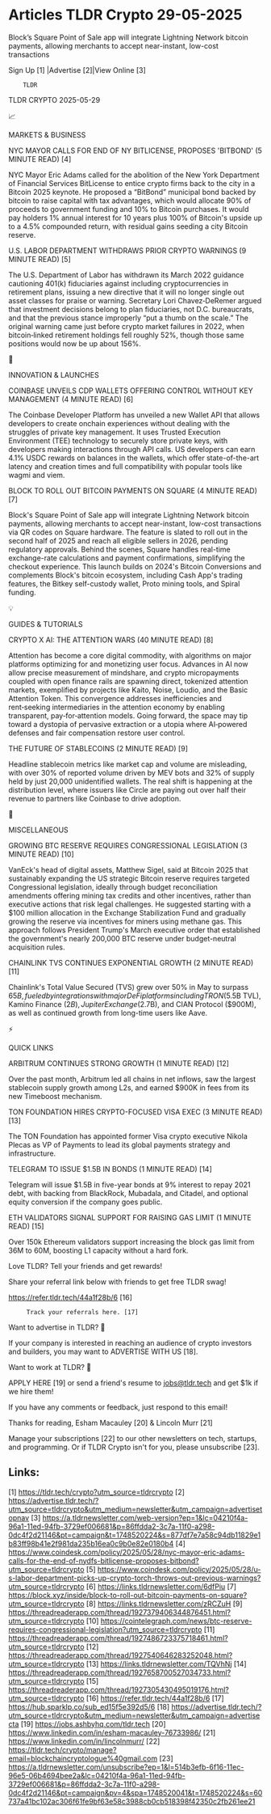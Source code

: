 # Articles TLDR Crypto 29-05-2025

Block’s Square Point of Sale app will integrate Lightning Network
bitcoin payments, allowing merchants to accept near-instant, low-cost
transactions ‌ ‌ ‌ ‌ ‌ ‌ ‌ ‌ ‌ ‌ ‌ ‌ ‌ ‌ ‌ ‌ ‌ ‌ ‌ ‌ ‌ ‌ ‌ ‌ ‌ ‌  ‌ ‌ ‌ ‌ ‌ ‌ ‌ ‌ ‌ ‌ ‌ ‌ ‌ ‌ ‌ ‌ ‌ ‌ ‌ ‌ ‌ ‌ ‌ ‌ ‌ ‌ 


 Sign Up [1] |Advertise [2]|View Online [3] 

		TLDR 

TLDR CRYPTO 2025-05-29

📈 

MARKETS & BUSINESS

 NYC MAYOR CALLS FOR END OF NY BITLICENSE, PROPOSES 'BITBOND' (5
MINUTE READ) [4] 

 NYC Mayor Eric Adams called for the abolition of the New York
Department of Financial Services BitLicense to entice crypto firms
back to the city in a Bitcoin 2025 keynote. He proposed a
“BitBond” municipal bond backed by bitcoin to raise capital with
tax advantages, which would allocate 90% of proceeds to government
funding and 10% to Bitcoin purchases. It would pay holders 1% annual
interest for 10 years plus 100% of Bitcoin's upside up to a 4.5%
compounded return, with residual gains seeding a city Bitcoin reserve.


 U.S. LABOR DEPARTMENT WITHDRAWS PRIOR CRYPTO WARNINGS (9 MINUTE READ)
[5] 

 The U.S. Department of Labor has withdrawn its March 2022 guidance
cautioning 401(k) fiduciaries against including cryptocurrencies in
retirement plans, issuing a new directive that it will no longer
single out asset classes for praise or warning. Secretary Lori
Chavez‑DeRemer argued that investment decisions belong to plan
fiduciaries, not D.C. bureaucrats, and that the previous stance
improperly “put a thumb on the scale.” The original warning came
just before crypto market failures in 2022, when bitcoin‐linked
retirement holdings fell roughly 52%, though those same positions
would now be up about 156%. 

🚀 

INNOVATION & LAUNCHES

 COINBASE UNVEILS CDP WALLETS OFFERING CONTROL WITHOUT KEY MANAGEMENT
(4 MINUTE READ) [6] 

 The Coinbase Developer Platform has unveiled a new Wallet API that
allows developers to create onchain experiences without dealing with
the struggles of private key management. It uses Trusted Execution
Environment (TEE) technology to securely store private keys, with
developers making interactions through API calls. US developers can
earn 4.1% USDC rewards on balances in the wallets, which offer
state-of-the-art latency and creation times and full compatibility
with popular tools like wagmi and viem. 

 BLOCK TO ROLL OUT BITCOIN PAYMENTS ON SQUARE (4 MINUTE READ) [7] 

 Block's Square Point of Sale app will integrate Lightning Network
bitcoin payments, allowing merchants to accept near-instant, low-cost
transactions via QR codes on Square hardware. The feature is slated to
roll out in the second half of 2025 and reach all eligible sellers in
2026, pending regulatory approvals. Behind the scenes, Square handles
real-time exchange-rate calculations and payment confirmations,
simplifying the checkout experience. This launch builds on 2024's
Bitcoin Conversions and complements Block's bitcoin ecosystem,
including Cash App's trading features, the Bitkey self-custody wallet,
Proto mining tools, and Spiral funding. 

💡 

GUIDES & TUTORIALS

 CRYPTO X AI: THE ATTENTION WARS (40 MINUTE READ) [8] 

 Attention has become a core digital commodity, with algorithms on
major platforms optimizing for and monetizing user focus. Advances in
AI now allow precise measurement of mindshare, and crypto
micropayments coupled with open finance rails are spawning direct,
tokenized attention markets, exemplified by projects like Kaito,
Noise, Loudio, and the Basic Attention Token. This convergence
addresses inefficiencies and rent‑seeking intermediaries in the
attention economy by enabling transparent, pay‑for‑attention
models. Going forward, the space may tip toward a dystopia of
pervasive extraction or a utopia where AI‑powered defenses and fair
compensation restore user control. 

 THE FUTURE OF STABLECOINS (2 MINUTE READ) [9] 

 Headline stablecoin metrics like market cap and volume are
misleading, with over 30% of reported volume driven by MEV bots and
32% of supply held by just 20,000 unidentified wallets. The real shift
is happening at the distribution level, where issuers like Circle are
paying out over half their revenue to partners like Coinbase to drive
adoption. 

🦄 

MISCELLANEOUS

 GROWING BTC RESERVE REQUIRES CONGRESSIONAL LEGISLATION (3 MINUTE
READ) [10] 

 VanEck's head of digital assets, Matthew Sigel, said at Bitcoin 2025
that sustainably expanding the US strategic Bitcoin reserve requires
targeted Congressional legislation, ideally through budget
reconciliation amendments offering mining tax credits and other
incentives, rather than executive actions that risk legal challenges.
He suggested starting with a $100 million allocation in the Exchange
Stabilization Fund and gradually growing the reserve via incentives
for miners using methane gas. This approach follows President Trump's
March executive order that established the government's nearly 200,000
BTC reserve under budget-neutral acquisition rules. 

 CHAINLINK TVS CONTINUES EXPONENTIAL GROWTH (2 MINUTE READ) [11] 

 Chainlink's Total Value Secured (TVS) grew over 50% in May to surpass
$65B, fueled by integrations with major DeFi platforms including TRON
($5.5B TVL), Kamino Finance ($2B), Jupiter Exchange ($2.7B), and CIAN
Protocol ($900M), as well as continued growth from long-time users
like Aave. 

⚡ 

QUICK LINKS

 ARBITRUM CONTINUES STRONG GROWTH (1 MINUTE READ) [12] 

 Over the past month, Arbitrum led all chains in net inflows, saw the
largest stablecoin supply growth among L2s, and earned $900K in fees
from its new Timeboost mechanism. 

 TON FOUNDATION HIRES CRYPTO-FOCUSED VISA EXEC (3 MINUTE READ) [13] 

 The TON Foundation has appointed former Visa crypto executive Nikola
Plecas as VP of Payments to lead its global payments strategy and
infrastructure. 

 TELEGRAM TO ISSUE $1.5B IN BONDS (1 MINUTE READ) [14] 

 Telegram will issue $1.5B in five-year bonds at 9% interest to repay
2021 debt, with backing from BlackRock, Mubadala, and Citadel, and
optional equity conversion if the company goes public. 

 ETH VALIDATORS SIGNAL SUPPORT FOR RAISING GAS LIMIT (1 MINUTE READ)
[15] 

 Over 150k Ethereum validators support increasing the block gas limit
from 36M to 60M, boosting L1 capacity without a hard fork. 

Love TLDR? Tell your friends and get rewards!

 Share your referral link below with friends to get free TLDR swag! 

 https://refer.tldr.tech/44a1f28b/6 [16] 

		 Track your referrals here. [17] 

Want to advertise in TLDR? 📰

 If your company is interested in reaching an audience of crypto
investors and builders, you may want to ADVERTISE WITH US [18]. 

Want to work at TLDR? 💼

 APPLY HERE [19] or send a friend's resume to jobs@tldr.tech and get
$1k if we hire them! 

 If you have any comments or feedback, just respond to this email! 

Thanks for reading, 
Esham Macauley [20] & Lincoln Murr [21] 

 Manage your subscriptions [22] to our other newsletters on tech,
startups, and programming. Or if TLDR Crypto isn't for you, please
unsubscribe [23]. 

 

Links:
------
[1] https://tldr.tech/crypto?utm_source=tldrcrypto
[2] https://advertise.tldr.tech/?utm_source=tldrcrypto&utm_medium=newsletter&utm_campaign=advertisetopnav
[3] https://a.tldrnewsletter.com/web-version?ep=1&lc=04210f4a-96a1-11ed-94fb-3729ef006681&p=86ffdda2-3c7a-11f0-a298-0dc4f2d21146&pt=campaign&t=1748520224&s=877df7e7a58c94db11829e1b83ff98b41e2f981da235b16ea0c9b0e82e0180b4
[4] https://www.coindesk.com/policy/2025/05/28/nyc-mayor-eric-adams-calls-for-the-end-of-nydfs-bitlicense-proposes-bitbond?utm_source=tldrcrypto
[5] https://www.coindesk.com/policy/2025/05/28/u-s-labor-department-picks-up-crypto-torch-throws-out-previous-warnings?utm_source=tldrcrypto
[6] https://links.tldrnewsletter.com/6dfPiu
[7] https://block.xyz/inside/block-to-roll-out-bitcoin-payments-on-square?utm_source=tldrcrypto
[8] https://links.tldrnewsletter.com/zRCZuH
[9] https://threadreaderapp.com/thread/1927379406344876451.html?utm_source=tldrcrypto
[10] https://cointelegraph.com/news/btc-reserve-requires-congressional-legislation?utm_source=tldrcrypto
[11] https://threadreaderapp.com/thread/1927486723375718461.html?utm_source=tldrcrypto
[12] https://threadreaderapp.com/thread/1927540646283252048.html?utm_source=tldrcrypto
[13] https://links.tldrnewsletter.com/TQVhNj
[14] https://threadreaderapp.com/thread/1927658700527034733.html?utm_source=tldrcrypto
[15] https://threadreaderapp.com/thread/1927305430495019176.html?utm_source=tldrcrypto
[16] https://refer.tldr.tech/44a1f28b/6
[17] https://hub.sparklp.co/sub_ed15f5e392d5/6
[18] https://advertise.tldr.tech/?utm_source=tldrcrypto&utm_medium=newsletter&utm_campaign=advertisecta
[19] https://jobs.ashbyhq.com/tldr.tech
[20] https://www.linkedin.com/in/esham-macauley-76733986/
[21] https://www.linkedin.com/in/lincolnmurr/
[22] https://tldr.tech/crypto/manage?email=blockchaincryptologue%40gmail.com
[23] https://a.tldrnewsletter.com/unsubscribe?ep=1&l=514b3efb-6f16-11ec-96e5-06b4694bee2a&lc=04210f4a-96a1-11ed-94fb-3729ef006681&p=86ffdda2-3c7a-11f0-a298-0dc4f2d21146&pt=campaign&pv=4&spa=1748520041&t=1748520224&s=60737a41bc102ac306f61fe9bf63e58c3988cb0cb518398f42350c2fb261ee21